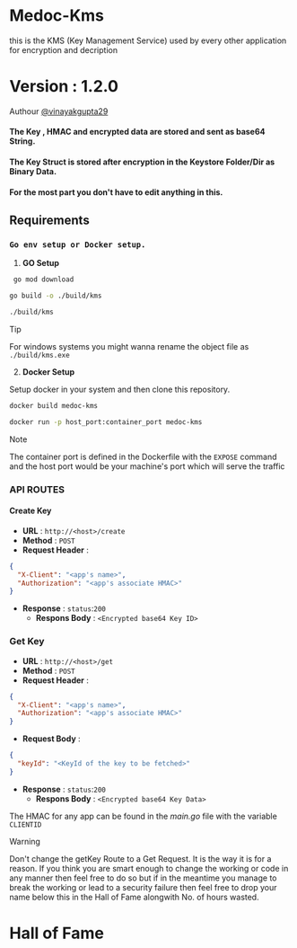 # Medoc-Kms

this is the KMS (Key Management Service) used by every other application for encryption and decription

# Version : 1.2.0

Authour [@vinayakgupta29](https://www.github.com/vinayakgupta29)

#### The Key , HMAC and encrypted data are stored and sent as base64 String.

#### The Key Struct is stored after encryption in the Keystore Folder/Dir as Binary Data.

#### For the most part you don't have to edit anything in this.

## Requirements

### `Go env setup or Docker setup.`

1. <b>GO Setup</b>

```sh
 go mod download
```

```sh
go build -o ./build/kms
```

```sh
./build/kms
```

> [!TIP]
>
> For windows systems you might wanna rename the object file as `./build/kms.exe`

2. <b>Docker Setup</b>

Setup docker in your system and then clone this repository.

```sh
docker build medoc-kms
```

```sh
docker run -p host_port:container_port medoc-kms
```

> [!NOTE]
>
> The container port is defined in the Dockerfile with the `EXPOSE` command and the host port would be your machine's port which will serve the traffic

### API ROUTES

#### Create Key

- **URL** : `http://<host>/create`
- **Method** : `POST`
- **Request Header** :

```json
{
  "X-Client": "<app's name>",
  "Authorization": "<app's associate HMAC>"
}
```

- **Response** :
  `status`:`200`
  - **Respons Body** : `<Encrypted base64 Key ID>`

### Get Key

- **URL** : `http://<host>/get`
- **Method** : `POST`
- **Request Header** :

```json
{
  "X-Client": "<app's name>",
  "Authorization": "<app's associate HMAC>"
}
```

- **Request Body** :

```json
{
  "keyId": "<KeyId of the key to be fetched>"
}
```

- **Response** :
  `status`:`200`
  - **Respons Body** : `<Encrypted base64 Key Data>`

The HMAC for any app can be found in the _main.go_ file with the variable `CLIENTID`

> [!WARNING]
>
> Don't change the getKey Route to a Get Request. It is the way it is for a reason.
> If you think you are smart enough to change the working or code in any manner then feel free to do so but if in the meantime you manage to break the working or lead to a security failure then feel free to drop your name below this in the Hall of Fame alongwith No. of hours wasted.

# Hall of Fame
